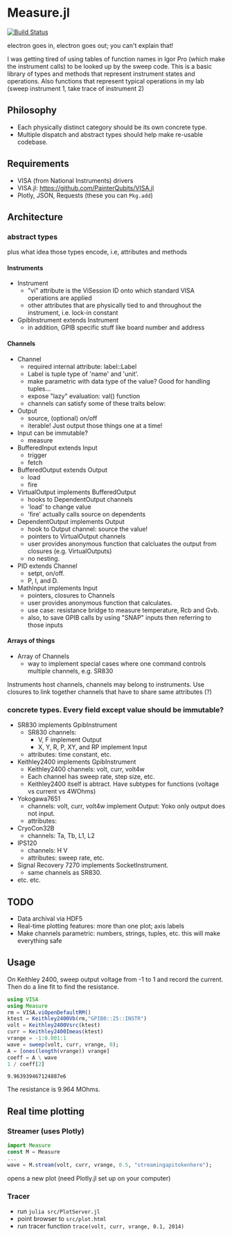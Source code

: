 # Measure.jl

[![Build Status](https://travis-ci.org/menyoung/Measure.jl.svg?branch=master)](https://travis-ci.org/menyoung/Measure.jl)

electron goes in, electron goes out; you can't explain that!

I was getting tired of using tables of function names in Igor Pro (which make the instrument calls) to be looked up by the sweep code.
This is a basic library of types and methods that represent instrument states and operations.
Also functions that represent typical operations in my lab (sweep instrument 1, take trace of instrument 2)

## Philosophy

* Each physically distinct category should be its own concrete type.
* Multiple dispatch and abstract types should help make re-usable codebase.

## Requirements

* VISA (from National Instruments) drivers
* VISA.jl: https://github.com/PainterQubits/VISA.jl
* Plotly, JSON, Requests (these you can `Pkg.add`)

## Architecture

### abstract types
plus what idea those types encode, i.e, attributes and methods

#### Instruments
* Instrument
	* "vi" attribute is the ViSession ID onto which standard VISA operations are applied
	* other attributes that are physically tied to and throughout the instrument, i.e. lock-in constant
* GpibInstrument extends Instrument
	* in addition, GPIB specific stuff like board number and address

#### Channels
* Channel
	* required internal attribute: label::Label
	* Label is tuple type of 'name' and 'unit'.
	* make parametric with data type of the value? Good for handling tuples...
	* expose "lazy" evaluation: val() function
	* channels can satisfy some of these traits below:
* Output
	* source, (optional) on/off
	* iterable! Just output those things one at a time!
* Input can be immutable?
	* measure
* BufferedInput extends Input
	* trigger
	* fetch
* BufferedOutput extends Output
	* load
	* fire
* VirtualOutput implements BufferedOutput
	* hooks to DependentOutput channels
	* 'load' to change value
	* 'fire' actually calls source on dependents
* DependentOutput implements Output
	* hook to Output channel: source the value!
	* pointers to VirtualOutput channels
	* user provides anonymous function that calcluates the output from closures (e.g. VirtualOutputs)
	* no nesting.
* PID extends Channel
	* setpt, on/off.
	* P, I, and D.
* MathInput implements Input
	* pointers, closures to Channels
	* user provides anonymous function that calculates.
	* use case: resistance bridge to measure temperature, Rcb and Gvb.
	* also, to save GPIB calls by using "SNAP" inputs then referring to those inputs

#### Arrays of things
* Array of Channels
	* way to implement special cases where one command controls multiple channels, e.g. SR830

Instruments host channels, channels may belong to instruments.
Use closures to link together channels that have to share same attributes (?)

### concrete types. Every field except value should be immutable?  
* SR830 implements GpibInstrument
	* SR830 channels:
		* V, F implement Output
		* X, Y, R, P, XY, and RP implement Input
	* attributes: time constant, etc.
* Keithley2400 implements GpibInstrument
	* Keithley2400 channels: volt, curr, volt4w
	* Each channel has sweep rate, step size, etc.
	* Keithley2400 itself is abtract. Have subtypes for functions (voltage vs current vs 4WOhms)
* Yokogawa7651
	* channels: volt, curr, volt4w implement Output: Yoko only output does not input.
	* attributes:
* CryoCon32B
	* channels: Ta, Tb, L1, L2
* IPS120
	* channels: H V
	* attributes: sweep rate, etc.
* Signal Recovery 7270 implements SocketInstrument.
	* same channels as SR830.
* etc. etc.

## TODO

* Data archival via HDF5
* Real-time plotting features: more than one plot; axis labels
* Make channels parametric: numbers, strings, tuples, etc. this will make everything safe

## Usage

On Keithley 2400, sweep output voltage from -1 to 1 and record the current.
Then do a line fit to find the resistance.
```julia
using VISA
using Measure
rm = VISA.viOpenDefaultRM()
ktest = Keithley2400Vb(rm,"GPIB0::25::INSTR")
volt = Keithley2400Vsrc(ktest)
curr = Keithley2400Imeas(ktest)
vrange = -1:0.001:1
wave = sweep(volt, curr, vrange, 0);
A = [ones(length(vrange)) vrange]
coeff = A \ wave
1 / coeff[2]
```

```
9.963939467124887e6
```
The resistance is 9.964 MOhms.

## Real time plotting

### Streamer (uses Plotly)
```julia
import Measure
const M = Measure
...
wave = M.stream(volt, curr, vrange, 0.5, "streamingapitokenhere");
```
opens a new plot (need Plotly.jl set up on your computer)

### Tracer
* run `julia src/PlotServer.jl`
* point browser to `src/plot.html`
* run tracer function `trace(volt, curr, vrange, 0.1, 2014)`
